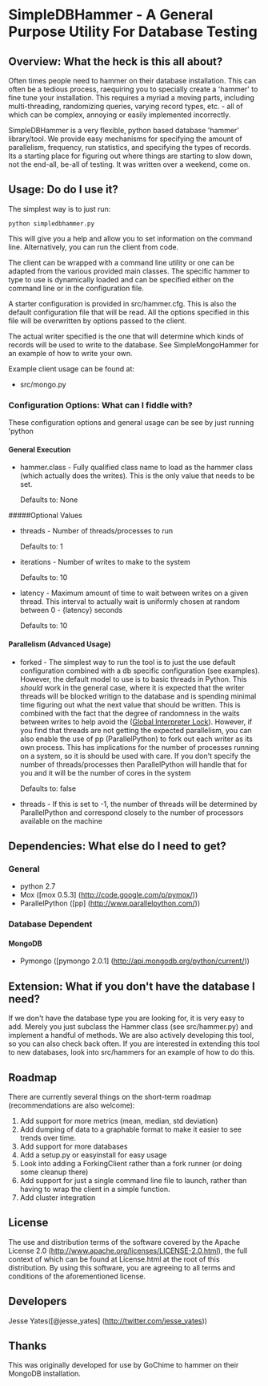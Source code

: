 # SimpleDBHammer - A General Purpose Utility For Database Testing

## Overview: What the heck is this all about?
Often times people need to hammer on their database installation. This can often be a tedious process, raequiring you to specially create a 'hammer' to fine tune your installation. This requires a myriad a moving parts, including multi-threading, randomizing queries, varying record types, etc. - all of which can be complex, annoying or easily implemented incorrectly.

SimpleDBHammer is a very flexible, python based database 'hammer' library/tool. We provide easy mechanisms for specifying the amount of parallelism, frequency, run statistics, and specifying the types of records. Its a starting place for figuring out where things are starting to slow down, not the end-all, be-all of testing. It was written over a weekend, come on.

## Usage: Do do I use it?
The simplest way is to just run:

	python simpledbhammer.py
This will give you a help and allow you to set information on the command line. Alternatively, you can run the client from code.

The client can be wrapped with a command line utility or one can be adapted from the various provided main classes. The specific hammer to type to use is dynamically loaded and can be specified either on the command line or in the configuration file.

A starter configuration is provided in src/hammer.cfg. This is also the default configuration file that will be read. All the options specified in this file will be overwritten by options passed to the client. 

The actual writer specified is the one that will determine which kinds of records will be used to write to the database. See SimpleMongoHammer for an example of how to write your own.

Example client usage can be found at:

* src/mongo.py

### Configuration Options: What can I fiddle with? 
These configuration options and general usage can be see by just running 'python 

#### General Execution

* hammer.class - Fully qualified class name to load as the hammer class (which actually does the writes). This is the only value that needs to be set.

	Defaults to: None

#####Optional Values

* threads - Number of threads/processes to run
	
	Defaults to: 1
* iterations - Number of writes to make to the system

	Defaults to: 10
* latency - Maximum amount of time to wait between writes on a given thread. This interval to actually wait is uniformly chosen at random between 0 - {latency} seconds

	Defaults to: 10

	
#### Parallelism (Advanced Usage)
 * forked - The simplest way to run the tool is to just the use default configuration combined with a db specific configuration (see examples). However, the default model to use is to basic threads in Python. This _should_ work in the general case, where it is expected that the writer threads will be blocked writign to the database and is spending minimal time figuring out what the next value that should be written. This is combined with the fact that the degree of randomness in the waits between writes to help avoid the ([Global Interpreter Lock](http://en.wikipedia.org/wiki/Global_Interpreter_Lock)). However, if you find that threads are not getting the expected parallelism, you can also enable the use of pp (ParallelPython) to fork out each writer as its own process. This has implications for the number of processes running on a system, so it is should be used with care. If you don't specify the number of threads/processes then ParallelPython will handle that for you and it will be the number of cores in the system

	Defaults to: false
* threads - If this is set to -1, the number of threads will be determined by ParallelPython and correspond closely to the number of processors available on the machine

## Dependencies: What else do I need to get?
### General
* python 2.7
* Mox ([mox 0.5.3] (http://code.google.com/p/pymox/))
* ParallelPython ([pp] (http://www.parallelpython.com/)) 

### Database Dependent
#### MongoDB
* Pymongo ([pymongo 2.0.1] (http://api.mongodb.org/python/current/))

## Extension: What if you don't have the database I need?
If we don't have the database type you are looking for, it is very easy to add. Merely you just subclass the Hammer class (see src/hammer.py) and implement a handful of methods. We are also actively developing this tool, so you can also check back often. If you are interested in extending this tool to new databases, look into src/hammers for an example of how to do this.

## Roadmap

There are currently several things on the short-term roadmap (recommendations are also welcome):

1. Add support for more metrics (mean, median, std deviation)
2. Add dumping of data to a graphable format to make it easier to see trends over time.
3. Add support for more databases
4. Add a setup.py or easyinstall for easy usage
4. Look into adding a ForkingClient rather than a fork runner (or doing some cleanup there)
4. Add support for just a single command line file to launch, rather than having to wrap the client in a simple function.
5. Add cluster integration

## License
The use and distribution terms of the software covered by the Apache License 2.0 (http://www.apache.org/licenses/LICENSE-2.0.html), the full context of which can be found at License.html at the root of this distribution. By using this software, you are agreeing to all terms and conditions of the aforementioned license.

## Developers
Jesse Yates([@jesse_yates] (http://twitter.com/jesse_yates))

## Thanks
This was originally developed for use by GoChime to hammer on their MongoDB installation.
